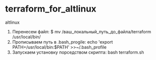 # terraform_for_altlinux
altlinux

1. Перенесем файл:
	$ mv /ваш_локальный_путь_до_файла/terraform /usr/local/bin/
2. Прописываем путь в .bash_progile:
	echo 'export PATH=/usr/local/bin:$PATH' >>~/.bash_profile
3. Запускаем установку порседством скрипта:
	bash terraform.sh

